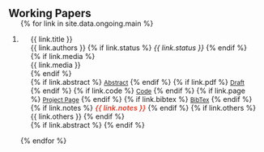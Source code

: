 <h1 id="ongoing"></h1>

<h2 style="margin: 0px 0px -15px;">Working Papers</h2>


<div class="publications">
<ol class="bibliography">

{% for link in site.data.ongoing.main %}

<li>
<div class="pub-row">
  <div class="col-sm-12" style="position: relative;padding-right: 15px;padding-left: 20px;">
      <div class="title">{{ link.title }}</div>
      <div class="author" style="display: inline;">{{ link.authors }}</div>
      {% if link.status %}
      <span class="periodical"><em>{{ link.status }}</em></span>
      {% endif %}
      {% if link.media %} 
      <div class="media">{{ link.media }}</div>
      {% endif %}
    <div class="links">
      {% if link.abstract %} 
      <a href="#" class="btn btn-sm z-depth-0 abstract-toggle-button" role="button" style="font-size:12px;" onclick="event.preventDefault(); toggleAbstract(this);">Abstract</a>
      {% endif %}
      {% if link.pdf %} 
      <a href="{{ link.pdf }}" class="btn btn-sm z-depth-0" role="button" target="_blank" style="font-size:12px;">Draft</a>
      {% endif %}
      {% if link.code %} 
      <a href="{{ link.code }}" class="btn btn-sm z-depth-0" role="button" target="_blank" style="font-size:12px;">Code</a>
      {% endif %}
      {% if link.page %} 
      <a href="{{ link.page }}" class="btn btn-sm z-depth-0" role="button" target="_blank" style="font-size:12px;">Project Page</a>
      {% endif %}
      {% if link.bibtex %} 
      <a href="{{ link.bibtex }}" class="btn btn-sm z-depth-0" role="button" target="_blank" style="font-size:12px;">BibTex</a>
      {% endif %}
      {% if link.notes %} 
      <strong> <i style="color:#e74d3c">{{ link.notes }}</i></strong>
      {% endif %}
      {% if link.others %} 
      {{ link.others }}
      {% endif %}
    </div>
      {% if link.abstract %}
      <div class="abstract-content col-sm-12" style="display: none; margin-top: 10px; margin-left: 0px; margin-right: 15px;">
        {{ link.abstract }}
      </div>
      {% endif %}
  </div>
</div>
</li>

{% endfor %}

</ol>
</div>


<script>
  function toggleAbstract(button) {
    var parentDiv = button.closest('.col-sm-12');
    if (parentDiv) {
        var abstractContent = parentDiv.querySelector('.abstract-content');
        if (abstractContent) {
            abstractContent.style.display = (abstractContent.style.display === 'none') ? '' : 'none';
        }
    }
  }
</script>

<!--- 
<script>
  function toggleAbstract(button) {
      console.log('toggleAbstract function triggered!');
      console.log('Clicked button:', button);

      // Go up to the parent div (class: col-sm-12)
      var parentDiv = button.closest('.col-sm-12');

      if (parentDiv) {
          // Find the child element with class abstract-content
          var abstractContent = parentDiv.querySelector('.abstract-content');
          
          if (abstractContent) {
              console.log('Found abstractContent:', abstractContent);
              abstractContent.style.display = (abstractContent.style.display === 'none') ? '' : 'none';
          } else {
              console.error('abstractContent is null. Check the HTML structure.');
          }
      } else {
          console.error('Parent div (col-sm-12) not found. Check the HTML structure.');
      }
  }
</script>
--->